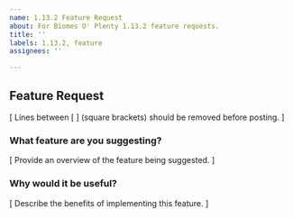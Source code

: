 ```yaml
---
name: 1.13.2 Feature Request
about: For Biomes O' Plenty 1.13.2 feature requests.
title: ''
labels: 1.13.2, feature
assignees: ''

---
```


## Feature Request

[ Lines between [ ] (square brackets) should be removed before posting. ]</br>

### What feature are you suggesting?

[ Provide an overview of the feature being suggested. ]</br>

### Why would it be useful?

[ Describe the benefits of implementing this feature. ]</br>
